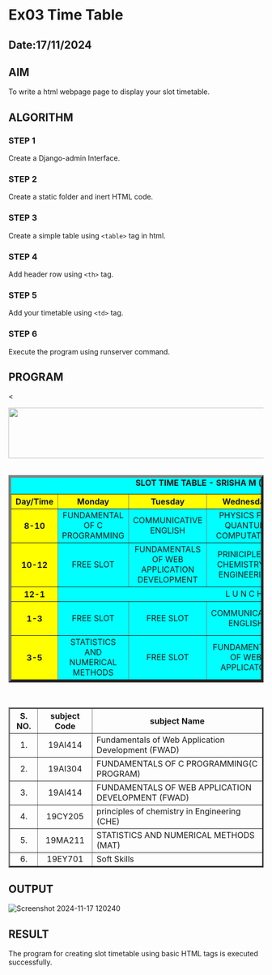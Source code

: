 # Ex03 Time Table
## Date:17/11/2024

## AIM
To write a html webpage page to display your slot timetable.

## ALGORITHM
### STEP 1
Create a Django-admin Interface.

### STEP 2
Create a static folder and inert HTML code.

### STEP 3
Create a simple table using ```<table>``` tag in html.

### STEP 4
Add header row using ```<th>``` tag.

### STEP 5
Add your timetable using ```<td>``` tag.

### STEP 6
Execute the program using runserver command.

## PROGRAM
<<html>
<head>
<title>slot Timetable</title>    
</head>    
<body>
<center>
<img src="/static/image.png"height="100"width="540">
</center>
<br>
<table align="center"width="540" cellspacing="2" cellpadding="4"border="5" bgcolor="cyan">
<caption><b>SLOT TIME TABLE - SRISHA M (24901268)</b></caption>
<tr align="center">
<th bgcolor="yellow">Day/Time</th>    
<th bgcolor="yellow">Monday</th>
<th bgcolor="yellow">Tuesday</th>
<th bgcolor="yellow">Wednesday</th>
<th bgcolor="yellow">Thursday</th>
<th bgcolor="yellow">Friday</th>
</tr>
<tr align="center">
<th bgcolor="yellow">8-10</th>    
<td>FUNDAMENTAL OF C PROGRAMMING</td>
<td>COMMUNICATIVE ENGLISH</td>
<td>PHYSICS FOR QUANTUM COMPUTATION</td>
<td>STATISTICS AND NUMERICAL METHODS</td>
<td>FUNDAMENTAL OF C PROGRAMMING</td>
</tr>
<tr align="center">
<th bgcolor="yellow">10-12</th>    
<td>FREE SLOT</td>
<td>FUNDAMENTALS OF WEB APPLICATION DEVELOPMENT</td>
<td>PRINICIPLE OF CHEMISTRY IN ENGINEERING</td>
<td>FREE SLOT</td>
<td>STATSTICS AND NUMERICAL METHODS</td>
</tr>
<tr>
<th bgcolor="yellow">12-1</th>
<td colspan="5" align="center">L U N C H</td>
</tr>
<tr align="center">
<th bgcolor="yellow">1-3</th> 
<td>FREE SLOT</td>
<td>FREE SLOT</td>
<td>COMMUNICATIVE ENGLISH</td>
<td>FUNDAMENTALS OF WEB APPLICATION</td>
<td>SOFT SKILLS</td>   
</tr>
<tr align="center">
<th bgcolor="yellow">3-5</th> 
<td>STATISTICS AND NUMERICAL METHODS</td> 
<td>FREE SLOT</td>
<td>FUNDAMENTALS OF WEB APPLICATON</td>
<td>PHYSICS FOR QUANTUM COMPUTATION</td>
<td>PRINICIPLES OF CHEMISTRY IN ENGINEERING</td>  
</tr>
</table>
<br>
<table align="center" cellspacing="2" cellpadding="4" border="2">
<tr align="center">
<th>S. NO.</th>  
<th>subject Code</th>
<th>subject Name</th>  
</tr>   
<tr>
<td align="center">1.</td>
<td align="center">19AI414</td>
<td>Fundamentals of Web Application Development (FWAD)</td>
</tr>
<tr>
<td align="center">2.</td>
<td align="center">19AI304</td>    
<td>FUNDAMENTALS OF C PROGRAMMING(C PROGRAM)</td>
</tr>
<tr>
<td align="center">3.</td>
<td align="center">19AI414</td>    
<td>FUNDAMENTALS OF WEB APPLICATION DEVELOPMENT (FWAD)</td>
</tr>
<tr>
<td align="center">4.</td>
<td align="center">19CY205</td>
<td>principles of chemistry in Engineering (CHE)</td>    
</tr>
<tr>
<td align="center">5.</td>
<td align="center">19MA211</td>
<td>STATISTICS AND NUMERICAL METHODS (MAT)</td>    
</tr>
<tr>
<td align="center">6.</td>
<td align="center">19EY701</td>
<td>Soft Skills</td>    
</tr>
</table>
</body>
</html>



## OUTPUT

![Screenshot 2024-11-17 120240](https://github.com/user-attachments/assets/74764f59-6f8c-4acc-a83d-5f95bbfa2e11)


## RESULT
The program for creating slot timetable using basic HTML tags is executed successfully.
